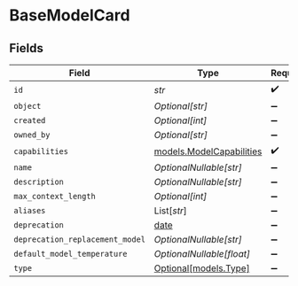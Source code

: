 # BaseModelCard


## Fields

| Field                                                                | Type                                                                 | Required                                                             | Description                                                          |
| -------------------------------------------------------------------- | -------------------------------------------------------------------- | -------------------------------------------------------------------- | -------------------------------------------------------------------- |
| `id`                                                                 | *str*                                                                | :heavy_check_mark:                                                   | N/A                                                                  |
| `object`                                                             | *Optional[str]*                                                      | :heavy_minus_sign:                                                   | N/A                                                                  |
| `created`                                                            | *Optional[int]*                                                      | :heavy_minus_sign:                                                   | N/A                                                                  |
| `owned_by`                                                           | *Optional[str]*                                                      | :heavy_minus_sign:                                                   | N/A                                                                  |
| `capabilities`                                                       | [models.ModelCapabilities](../models/modelcapabilities.md)           | :heavy_check_mark:                                                   | N/A                                                                  |
| `name`                                                               | *OptionalNullable[str]*                                              | :heavy_minus_sign:                                                   | N/A                                                                  |
| `description`                                                        | *OptionalNullable[str]*                                              | :heavy_minus_sign:                                                   | N/A                                                                  |
| `max_context_length`                                                 | *Optional[int]*                                                      | :heavy_minus_sign:                                                   | N/A                                                                  |
| `aliases`                                                            | List[*str*]                                                          | :heavy_minus_sign:                                                   | N/A                                                                  |
| `deprecation`                                                        | [date](https://docs.python.org/3/library/datetime.html#date-objects) | :heavy_minus_sign:                                                   | N/A                                                                  |
| `deprecation_replacement_model`                                      | *OptionalNullable[str]*                                              | :heavy_minus_sign:                                                   | N/A                                                                  |
| `default_model_temperature`                                          | *OptionalNullable[float]*                                            | :heavy_minus_sign:                                                   | N/A                                                                  |
| `type`                                                               | [Optional[models.Type]](../models/type.md)                           | :heavy_minus_sign:                                                   | N/A                                                                  |